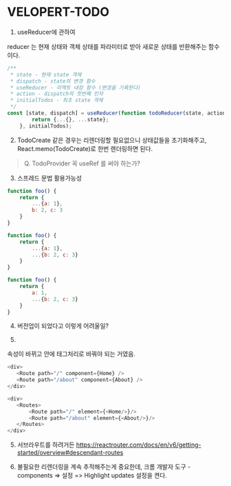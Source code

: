 # VELOPERT-TODO

1. useReducer에 관하여

reducer 는 현재 상태와 객체 상태를 파라미터로 받아 새로운 상태를 반환해주는 함수이다.

```js
/**
 * state - 현재 state 객체
 * dispatch - state의 변경 함수
 * useReducer - 리액트 내장 함수 (변경을 기록한다)
 * action - dispatch의 첫번째 인자
 * initialTodos - 최초 state 객체
 */
const [state, dispatch] = useReducer(function todoReducer(state, action) {
        return {...{}, ...state};
    }, initialTodos);

```

2. TodoCreate 같은 경우는 리렌더링할 필요없으니 상태값들을 초기화해주고,  
   React.memo(TodoCreate)로 한번 렌더링하면 된다.

> Q. TodoProvider 꼭 useRef 를 써야 하는가?

3. 스프레드 문법 활용가능성

```js
function foo() {
    return {
        ...{a: 1}, 
        b: 2, c: 3
    }
}

function foo() {
    return {
        ...{a: 1},
        ...{b: 2, c: 3}
    }
}

function foo() {
    return {
        a: 1,
        ...{b: 2, c: 3}
    }
}
```

4. 버전업이 되었다고 이렇게 어려울일?

1.
속성이 바뀌고
안에 태그처리로 바꿔야 되는 거였음.
```js
<div>
   <Route path="/" component={Home} />
   <Route path="/about" component={About} />
</div>

<div>
   <Routes>
       <Route path="/" element={<Home/>}/>
       <Route path="/about" element={<About/>}/>
   </Routes>
</div>

```

5. 서브라우트를 하려거든
   https://reactrouter.com/docs/en/v6/getting-started/overview#descendant-routes

6. 불필요한 리렌더링을 계속 추적해주는게 중요한데,
크롬 개발자 도구 - components => 설정 => Highlight updates 설정을 켠다.